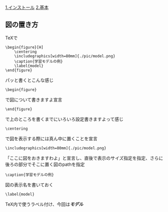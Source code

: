 [1.インストール](https://github.com/HasegawaTetsuo/TeXinstall/blob/master/README.md)
[2.基本](https://github.com/HasegawaTetsuo/TeXinstall/blob/master/READMESecond.md)

## 図の置き方
TeXで
```TeX
\begin{figure}[H]
	\centering
	\includegraphics[width=80mm]{./pic/model.png}
	\caption{学習モデルの例}
	\label{model}
\end{figure}
```
パッと書くとこんな感じ
```TeX
\begin{figure}
```
で図について書きますよ宣言  
```TeX
\end{figure}
```
で上のところを書くまでにいろいろ設定書きますよって感じ  
```TeX
\centering
```
で図を表示する際には真ん中に置くことを宣言  
```TeX
\includegraphics[width=80mm]{./pic/model.png}
```
「ここに図をおきますわよ」と宣言し、直後で表示のサイズ指定を指定、さらに後ろの部分でそこに置く図のpathを指定  
```TeX
\caption{学習モデルの例}
```
図の表示名を書いておく  
```TeX
\label{model}
```
TeX内で使うラベル付け、今回は***モデル***  
